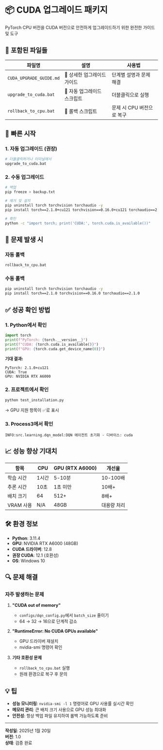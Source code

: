 # 📦 CUDA 업그레이드 패키지

PyTorch CPU 버전을 CUDA 버전으로 안전하게 업그레이드하기 위한 완전한 가이드 및 도구

## 📁 포함된 파일들

| 파일명 | 설명 | 사용법 |
|--------|------|--------|
| `CUDA_UPGRADE_GUIDE.md` | 📖 상세한 업그레이드 가이드 | 단계별 설명과 문제 해결 |
| `upgrade_to_cuda.bat` | 🚀 자동 업그레이드 스크립트 | 더블클릭으로 실행 |
| `rollback_to_cpu.bat` | 🔄 롤백 스크립트 | 문제 시 CPU 버전으로 복구 |

## 🚀 빠른 시작

### 1. 자동 업그레이드 (권장)
```bash
# 더블클릭하거나 터미널에서
upgrade_to_cuda.bat
```

### 2. 수동 업그레이드
```bash
# 백업
pip freeze > backup.txt

# 제거 및 설치
pip uninstall torch torchvision torchaudio -y
pip install torch==2.1.0+cu121 torchvision==0.16.0+cu121 torchaudio==2.1.0+cu121 -f https://download.pytorch.org/whl/torch_stable.html

# 확인
python -c "import torch; print('CUDA:', torch.cuda.is_available())"
```

## 🔄 문제 발생 시

### 자동 롤백
```bash
rollback_to_cpu.bat
```

### 수동 롤백
```bash
pip uninstall torch torchvision torchaudio -y
pip install torch==2.1.0 torchvision==0.16.0 torchaudio==2.1.0
```

## ✅ 성공 확인 방법

### 1. Python에서 확인
```python
import torch
print(f"PyTorch: {torch.__version__}")
print(f"CUDA: {torch.cuda.is_available()}")
print(f"GPU: {torch.cuda.get_device_name(0)}")
```

**기대 결과:**
```
PyTorch: 2.1.0+cu121
CUDA: True
GPU: NVIDIA RTX A6000
```

### 2. 프로젝트에서 확인
```bash
python test_installation.py
```
→ GPU 지원 항목이 ✅로 표시

### 3. Process3에서 확인
```
INFO:src.learning.dqn_model:DQN 에이전트 초기화 - 디바이스: cuda
```

## 📈 성능 향상 기대치

| 항목 | CPU | GPU (RTX A6000) | 개선율 |
|------|-----|------------------|---------|
| 학습 시간 | 1시간 | 5-10분 | 10-100배 |
| 추론 시간 | 10초 | 1초 미만 | 10배+ |
| 배치 크기 | 64 | 512+ | 8배+ |
| VRAM 사용 | N/A | 48GB | 대용량 처리 |

## 🛠️ 환경 정보

- **Python**: 3.11.4
- **GPU**: NVIDIA RTX A6000 (48GB)
- **CUDA 드라이버**: 12.8
- **권장 CUDA**: 12.1 (호환성)
- **OS**: Windows 10

## 🔍 문제 해결

### 자주 발생하는 문제

1. **"CUDA out of memory"**
   - `configs/dqn_config.py`에서 `batch_size` 줄이기
   - 64 → 32 → 16으로 단계적 감소

2. **"RuntimeError: No CUDA GPUs available"**
   - GPU 드라이버 재설치
   - nvidia-smi 명령어 확인

3. **기타 호환성 문제**
   - `rollback_to_cpu.bat` 실행
   - 원래 환경으로 복구 후 문의

## 💡 팁

- **성능 모니터링**: `nvidia-smi -l 1` 명령어로 GPU 사용률 실시간 확인
- **메모리 관리**: 큰 배치 크기 사용으로 GPU 성능 최대화
- **안전성**: 항상 백업 파일 유지하여 롤백 가능하도록 준비

---

**작성일**: 2025년 1월 20일  
**버전**: 1.0  
**상태**: 검증 완료 